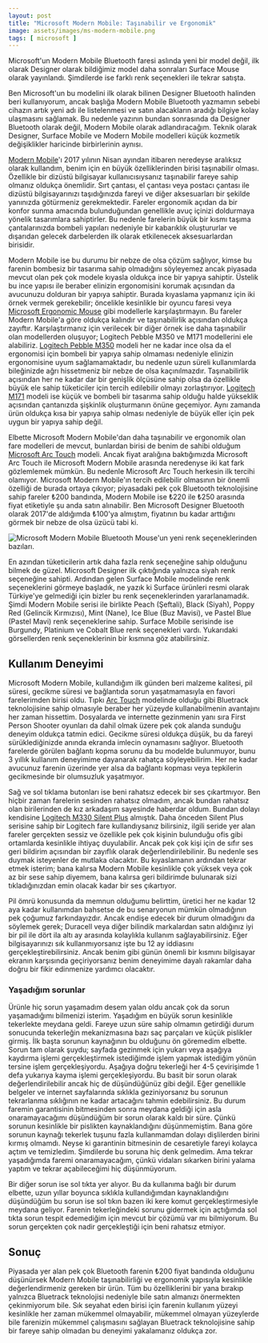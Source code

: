```yaml
---
layout: post
title: "Microsoft Modern Mobile: Taşınabilir ve Ergonomik"
image: assets/images/ms-modern-mobile.png
tags: [ microsoft ]
---
```

Microsoft'un Modern Mobile Bluetooth faresi aslında yeni bir model değil, ilk olarak Designer olarak bildiğimiz model daha sonraları Surface Mouse olarak yayınlandı. Şimdilerde ise farklı renk seçenekleri ile tekrar satışta.

Ben Microsoft'un bu modelini ilk olarak bilinen Designer Bluetooth halinden beri kullanıyorum, ancak başlığa Modern Mobile Bluetooth yazmamın sebebi cihazın artık yeni adı ile listelenmesi ve satın alacakların aradığı bilgiye kolay ulaşmasını sağlamak. Bu nedenle yazının bundan sonrasında da Designer Bluetooth olarak değil, Modern Mobile olarak adlandıracağım. Teknik olarak Designer, Surface Mobile ve Modern Mobile modelleri küçük kozmetik değişiklikler haricinde birbirlerinin aynısı.

[Modern Mobile](https://www.microsoft.com/tr-tr/accessories/products/mice/microsoft-modern-mobile-mouse)'ı 2017 yılının Nisan ayından itibaren neredeyse aralıksız olarak kullandım, benim için en büyük özelliklerinden birisi taşınabilir olması. Özellikle bir dizüstü bilgisayar kullanıcısıysanız taşınabilir fareye sahip olmanız oldukça önemlidir. Sırt çantası, el çantası veya postacı çantası ile dizüstü bilgisayarınızı taşıdığınızda fareyi ve diğer aksesuarları bir şekilde yanınızda götürmeniz gerekmektedir. Fareler ergonomik açıdan da bir konfor sunma amacında bulunduğundan genellikle avuç içinizi doldurmaya yönelik tasarımlara sahiptirler. Bu nedenle farelerin büyük bir kısmı taşıma çantalarınızda bombeli yapıları nedeniyle bir kabarıklık oluştururlar ve dışarıdan gelecek darbelerden ilk olarak etkilenecek aksesuarlardan birisidir.

Modern Mobile ise bu durumu bir nebze de olsa çözüm sağlıyor, kimse bu farenin bombesiz bir tasarıma sahip olmadığını söyleyemez ancak piyasada mevcut olan pek çok modele kıyasla oldukça ince bir yapıya sahiptir. Üstelik bu ince yapısı ile beraber elinizin ergonomisini korumak açısından da avucunuzu dolduran bir yapıya sahiptir. Burada kıyaslama yapmanız için iki örnek vermek gerekebilir; öncelikle kesinlikle bir oyuncu faresi veya [Microsoft Ergonomic Mouse](https://www.microsoft.com/tr-tr/accessories/products/mice/microsoft-ergonomic-mouse) gibi modellerle karşılaştırmayın. Bu fareler Modern Mobile'a göre oldukça kalındır ve taşınabilirlik açısından oldukça zayıftır. Karşılaştırmanız için verilecek bir diğer örnek ise daha taşınabilir olan modellerden oluşuyor; Logitech Pebble M350 ve M171 modellerini ele alabiliriz. [Logitech Pebble M350](https://www.logitech.com/tr-tr/product/pebble-m350-wireless-mouse) modeli her ne kadar ince olsa da el ergonomisi için bombeli bir yapıya sahip olmaması nedeniyle elinizin ergonomisine uyum sağlamamaktadır, bu nedenle uzun süreli kullanımlarda bileğinizde ağrı hissetmeniz bir nebze de olsa kaçınılmazdır. Taşınabilirlik açısından her ne kadar dar bir genişlik ölçüsüne sahip olsa da özellikle büyük ele sahip tüketiciler için tercih edilebilir olmayı zorlaştırıyor. [Logitech M171](https://www.logitech.com/tr-tr/product/m171-wireless-mouse) modeli ise küçük ve bombeli bir tasarıma sahip olduğu halde yükseklik açısından çantanızda şişkinlik oluşturmanın önüne geçemiyor. Aynı zamanda ürün oldukça kısa bir yapıya sahip olması nedeniyle de büyük eller için pek uygun bir yapıya sahip değil.

Elbette Microsoft Modern Mobile'dan daha taşınabilir ve ergonomik olan fare modelleri de mevcut, bunlardan birisi de benim de sahibi olduğum [Microsoft Arc Touch](/microsoft-arc-touch-cazibeli-eziyet/) modeli. Ancak fiyat aralığına baktığımızda Microsoft Arc Touch ile Microsoft Modern Mobile arasında neredenyse iki kat fark gözlemlemek mümkün. Bu nedenle Microsoft Arc Touch herkesin ilk tercihi olamıyor. Microsoft Modern Mobile'ın tercih edilebilir olmasının bir önemli özelliği de burada ortaya çıkıyor; piyasadaki pek çok Bluetooth teknolojisine sahip fareler ₺200 bandında, Modern Mobile ise ₺220 ile ₺250 arasında fiyat etiketiyle şu anda satın alınabilir. Ben Microsoft Designer Bluetooth olarak 2017'de aldığımda ₺100'ya almıştım, fiyatının bu kadar arttığını görmek bir nebze de olsa üzücü tabi ki.

![Microsoft Modern Mobile Bluetooth Mouse'un yeni renk seçeneklerinden bazıları.](/assets/images/ms-modern-mobile-colors-2.png)

En azından tüketicilerin artık daha fazla renk seçeneğine sahip olduğunu bilmek de güzel. Microsoft Designer ilk çıktığında yalnızca siyah renk seçeneğine sahipti. Ardından gelen Surface Mobile modelinde renk seçeneklerini görmeye başladık, ne yazık ki Surface ürünleri resmi olarak Türkiye'ye gelmediği için bizler bu renk seçeneklerinden yararlanamadık. Şimdi Modern Mobile serisi ile birlikte Peach (Şeftali), Black (Siyah), Poppy Red (Gelincik Kırmızısı), Mint (Nane), Ice Blue (Buz Mavisi), ve Pastel Blue (Pastel Mavi) renk seçeneklerine sahip. Surface Mobile serisinde ise Burgundy, Platinium ve Cobalt Blue renk seçenekleri vardı. Yukarıdaki görsellerden renk seçeneklerinin bir kısmına göz atabilirsiniz.

## Kullanım Deneyimi
Microsoft Modern Mobile, kullandığım ilk günden beri malzeme kalitesi, pil süresi, gecikme süresi ve bağlantıda sorun yaşatmamasıyla en favori farelerimden birisi oldu. Tıpkı [Arc Touch](https://www.microsoft.com/accessories/tr-tr/products/mice/arc-touch-mouse/rvf-00051) modelinde olduğu gibi Bluetrack teknolojisine sahip olmasıyle beraber her yüzeyde kullanabilmenin avantajını her zaman hissettim. Dosyalarda ve internette gezinmenin yanı sıra First Person Shooter oyunları da dahil olmak üzere pek çok alanda sunduğu deneyim oldukça tatmin edici. Gecikme süresi oldukça düşük, bu da fareyi sürüklediğinizde anında ekranda imlecin oynamasını sağlıyor. Bluetooth farelerde görülen bağlantı kopma sorunu da bu modelde bulunmuyor, bunu 3 yıllık kullanım deneyimime dayanarak rahatça söyleyebilirim. Her ne kadar avucunuz farenin üzerinde yer alsa da bağlantı kopması veya tepkilerin gecikmesinde bir olumsuzluk yaşatmıyor.

Sağ ve sol tıklama butonları ise beni rahatsız edecek bir ses çıkartmıyor. Ben hiçbir zaman farelerin sesinden rahatsız olmadım, ancak bundan rahatsız olan birilerinden de kız arkadaşım sayesinde haberdar oldum. Bundan dolayı kendisine [Logitech M330 Silent Plus](https://www.logitech.com/tr-tr/product/m330-silent-plus) almıştık. Daha önceden Silent Plus serisine sahip bir Logitech fare kullandıysanız bilirsiniz, ilgili seride yer alan fareler gerçekten sessiz ve özellikle pek çok kişinin bulunduğu ofis gibi ortamlarda kesinlikle ihtiyaç duyulabilir. Ancak pek çok kişi için de sıfır ses geri bildirim açısından bir zayıflık olarak değerlendirilebilinir. Bu nedenle ses duymak isteyenler de mutlaka olacaktır. Bu kıyaslamanın ardından tekrar etmek isterim; bana kalırsa Modern Mobile kesinlikle çok yüksek veya çok az bir sese sahip diyemem, bana kalırsa geri bildirimde bulunarak sizi tıkladığınızdan emin olacak kadar bir ses çıkartıyor.

Pil ömrü konusunda da memnun olduğumu belirttim, üretici her ne kadar 12 aya kadar kullanımdan bahsetse de bu senaryonun mümkün olmadığının pek çoğumuz farkındayızdır. Ancak endişe edecek bir durum olmadığını da söylemek gerek; Duracell veya diğer bilindik markalardan satın aldığınız iyi bir pil ile dört ila altı ay arasında kolaylıkla kullanım sağlayabilirsiniz. Eğer bilgisayarınızı sık kullanmıyorsanız işte bu 12 ay iddiasını gerçekleştirebilirsiniz. Ancak benim gibi günün önemli bir kısmını bilgisayar ekranın karşısında geçiriyorsanız benim deneyimime dayalı rakamlar daha doğru bir fikir edinmenize yardımcı olacaktır.

### Yaşadığım sorunlar
Ürünle hiç sorun yaşamadım desem yalan oldu ancak çok da sorun yaşamadığımı bilmenizi isterim. Yaşadığım en büyük sorun kesinlikle tekerlekte meydana geldi. Fareye uzun süre sahip olmamın getirdiği durum sonucunda tekerleğin mekanizmasına bazı saç parçaları ve küçük pislikler girmiş. İlk başta sorunun kaynağının bu olduğunu ön göremedim elbette. Sorun tam olarak şuydu; sayfada gezinmek için yukarı veya aşağıya kaydırma işlemi gerçekleştirmek istediğimde işlem yapmak istediğim yönün tersine işlem gerçekleşiyordu. Aşağıya doğru tekerleği her 4-5 çevirişimde 1 defa yukarıya kayma işlemi gerçekleşiyordu. Bu basit bir sorun olarak değerlendirilebilir ancak hiç de düşündüğünüz gibi değil. Eğer genellikle belgeler ve internet sayfalarında sıklıkla geziniyorsanız bu sorunun tekrarlanma sıklığının ne kadar artacağını tahmin edebilirsiniz. Bu durum faremin garantisinin bitmesinden sonra meydana geldiği için asla onaramayacağımı düşündüğüm bir sorun olarak kaldı bir süre. Çünkü sorunun kesinlikle bir pislikten kaynaklandığını düşünmemiştim. Bana göre sorunun kaynağı tekerlek tuşunu fazla kullanmamdan dolayı dişlilerden birini kırmış olmamdı. Neyse ki garantinin bitmesinin de cesaretiyle fareyi kolayca açtım ve temizledim. Şimdilerde bu soruna hiç denk gelmedim. Ama tekrar yaşadığımda faremi onaramayacağım, çünkü vidaları sıkarken birini yalama yaptım ve tekrar açabileceğimi hiç düşünmüyorum.

Bir diğer sorun ise sol tıkta yer alıyor. Bu da kullanıma bağlı bir durum elbette, uzun yıllar boyunca sıklıkla kullandığımdan kaynaklandığını düşündüğüm bu sorun ise sol tıkın bazen iki kere komut gerçekleştirmesiyle meydana geliyor. Farenin tekerleğindeki sorunu gidermek için açtığımda sol tıkta sorun tespit edemediğim için mevcut bir çözümü var mı bilmiyorum. Bu sorun gerçekten çok nadir gerçekleştiği için beni rahatsız etmiyor.

## Sonuç
Piyasada yer alan pek çok Bluetooth farenin ₺200 fiyat bandında olduğunu düşünürsek Modern Mobile taşınabilirliği ve ergonomik yapısıyla kesinlikle değerlendirmeniz gereken bir ürün. Tüm bu özelliklerini bir yana bırakıp yalnızca Bluetrack teknolojisi nedeniyle bile satın almanızı önermekten çekinmiyorum bile. Sık seyahat eden birisi için farenin kullanım yüzeyi kesinlikle her zaman mükemmel olmayabilir, mükemmel olmayan yüzeylerde bile farenizin mükemmel çalışmasını sağlayan Bluetrack teknolojisine sahip bir fareye sahip olmadan bu deneyimi yakalamanız oldukça zor.
